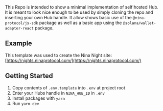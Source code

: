 This Repo is intended to show a minimal implementation of self hosted Hub.  It is meant to look nice enough to be used by simply cloning the repo and inserting your own Hub handle.  It allow shows basic use of the `@nina-protocol/js-sdk` package as well as a basic app using the `@solana/wallet-adapter-react` package.


## Example

This template was used to create the Nina Night site: [https://nights.ninaprotocol.com/](https://nights.ninaprotocol.com/)


## Getting Started

1. Copy contents of `.env.template` into `.env` at project root
2. Enter your Hubs handle in `NINA_HUB_ID` in `.env`
3. Install packages with `yarn`
4. Run `yarn dev`